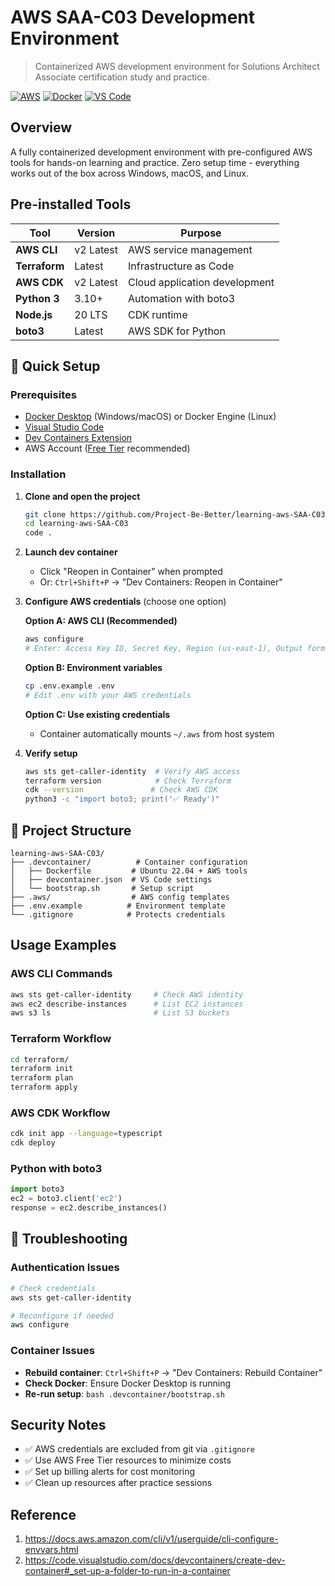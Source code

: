 # AWS SAA-C03 Development Environment

> Containerized AWS development environment for Solutions Architect Associate certification study and practice.

[![AWS](https://img.shields.io/badge/AWS-SAA--C03-orange?logo=amazon-aws)](https://aws.amazon.com/certification/certified-solutions-architect-associate/)
[![Docker](https://img.shields.io/badge/Docker-Enabled-blue?logo=docker)](https://www.docker.com/)
[![VS Code](https://img.shields.io/badge/VS%20Code-DevContainer-blue?logo=visual-studio-code)](https://code.visualstudio.com/)

## Overview

A fully containerized development environment with pre-configured AWS tools for hands-on learning and practice. Zero setup time - everything works out of the box across Windows, macOS, and Linux.

## Pre-installed Tools

| Tool          | Version   | Purpose                       |
| ------------- | --------- | ----------------------------- |
| **AWS CLI**   | v2 Latest | AWS service management        |
| **Terraform** | Latest    | Infrastructure as Code        |
| **AWS CDK**   | v2 Latest | Cloud application development |
| **Python 3**  | 3.10+     | Automation with boto3         |
| **Node.js**   | 20 LTS    | CDK runtime                   |
| **boto3**     | Latest    | AWS SDK for Python            |

## 🚀 Quick Setup

### Prerequisites

- [Docker Desktop](https://www.docker.com/products/docker-desktop) (Windows/macOS) or Docker Engine (Linux)
- [Visual Studio Code](https://code.visualstudio.com/)
- [Dev Containers Extension](https://marketplace.visualstudio.com/items?itemName=ms-vscode-remote.remote-containers)
- AWS Account ([Free Tier](https://aws.amazon.com/free/) recommended)

### Installation

1. **Clone and open the project**

   ```bash
   git clone https://github.com/Project-Be-Better/learning-aws-SAA-C03.git
   cd learning-aws-SAA-C03
   code .
   ```

2. **Launch dev container**

   - Click "Reopen in Container" when prompted
   - Or: `Ctrl+Shift+P` → "Dev Containers: Reopen in Container"

3. **Configure AWS credentials** (choose one option)

   **Option A: AWS CLI (Recommended)**

   ```bash
   aws configure
   # Enter: Access Key ID, Secret Key, Region (us-east-1), Output format (json)
   ```

   **Option B: Environment variables**

   ```bash
   cp .env.example .env
   # Edit .env with your AWS credentials
   ```

   **Option C: Use existing credentials**

   - Container automatically mounts `~/.aws` from host system

4. **Verify setup**
   ```bash
   aws sts get-caller-identity  # Verify AWS access
   terraform version            # Check Terraform
   cdk --version               # Check AWS CDK
   python3 -c "import boto3; print('✅ Ready')"
   ```

## 📁 Project Structure

```
learning-aws-SAA-C03/
├── .devcontainer/          # Container configuration
│   ├── Dockerfile         # Ubuntu 22.04 + AWS tools
│   ├── devcontainer.json  # VS Code settings
│   └── bootstrap.sh       # Setup script
├── .aws/                  # AWS config templates
├── .env.example          # Environment template
└── .gitignore            # Protects credentials
```

## Usage Examples

### AWS CLI Commands

```bash
aws sts get-caller-identity     # Check AWS identity
aws ec2 describe-instances      # List EC2 instances
aws s3 ls                       # List S3 buckets
```

### Terraform Workflow

```bash
cd terraform/
terraform init
terraform plan
terraform apply
```

### AWS CDK Workflow

```bash
cdk init app --language=typescript
cdk deploy
```

### Python with boto3

```python
import boto3
ec2 = boto3.client('ec2')
response = ec2.describe_instances()
```

## 🚨 Troubleshooting

### Authentication Issues

```bash
# Check credentials
aws sts get-caller-identity

# Reconfigure if needed
aws configure
```

### Container Issues

- **Rebuild container**: `Ctrl+Shift+P` → "Dev Containers: Rebuild Container"
- **Check Docker**: Ensure Docker Desktop is running
- **Re-run setup**: `bash .devcontainer/bootstrap.sh`

## Security Notes

- ✅ AWS credentials are excluded from git via `.gitignore`
- ✅ Use AWS Free Tier resources to minimize costs
- ✅ Set up billing alerts for cost monitoring
- ✅ Clean up resources after practice sessions

## Reference

1. https://docs.aws.amazon.com/cli/v1/userguide/cli-configure-envvars.html
2. https://code.visualstudio.com/docs/devcontainers/create-dev-container#_set-up-a-folder-to-run-in-a-container
